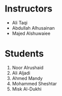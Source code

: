 # Instructors
* Ali Taqi
* Abdullah Alhusainan
* Majed Alshuwaiee

# Students
1. Noor Alrushaid
2. Ali Aljadi
3. Ahmed Mandy
4. Mohammed Sheshtar
5. Misk Al-Dukhi
